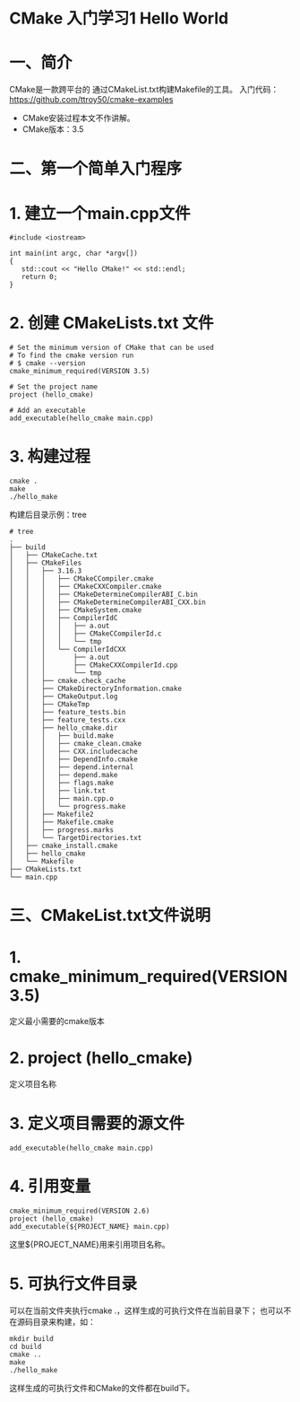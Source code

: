 # CMake 入门学习1 Hello World

# 一、简介

CMake是一款跨平台的 通过CMakeList.txt构建Makefile的工具。
入门代码：
https://github.com/ttroy50/cmake-examples

- CMake安装过程本文不作讲解。
- CMake版本：3.5

# 二、第一个简单入门程序

# 1. 建立一个main.cpp文件

```
#include <iostream>

int main(int argc, char *argv[])
{
   std::cout << "Hello CMake!" << std::endl;
   return 0;
}
```

# 2. 创建 CMakeLists.txt 文件

```
# Set the minimum version of CMake that can be used
# To find the cmake version run
# $ cmake --version
cmake_minimum_required(VERSION 3.5)

# Set the project name
project (hello_cmake)

# Add an executable
add_executable(hello_cmake main.cpp)
```

# 3. 构建过程

```
cmake .
make 
./hello_make
```

构建后目录示例：tree

```
# tree
.
├── build
│   ├── CMakeCache.txt
│   ├── CMakeFiles
│   │   ├── 3.16.3
│   │   │   ├── CMakeCCompiler.cmake
│   │   │   ├── CMakeCXXCompiler.cmake
│   │   │   ├── CMakeDetermineCompilerABI_C.bin
│   │   │   ├── CMakeDetermineCompilerABI_CXX.bin
│   │   │   ├── CMakeSystem.cmake
│   │   │   ├── CompilerIdC
│   │   │   │   ├── a.out
│   │   │   │   ├── CMakeCCompilerId.c
│   │   │   │   └── tmp
│   │   │   └── CompilerIdCXX
│   │   │       ├── a.out
│   │   │       ├── CMakeCXXCompilerId.cpp
│   │   │       └── tmp
│   │   ├── cmake.check_cache
│   │   ├── CMakeDirectoryInformation.cmake
│   │   ├── CMakeOutput.log
│   │   ├── CMakeTmp
│   │   ├── feature_tests.bin
│   │   ├── feature_tests.cxx
│   │   ├── hello_cmake.dir
│   │   │   ├── build.make
│   │   │   ├── cmake_clean.cmake
│   │   │   ├── CXX.includecache
│   │   │   ├── DependInfo.cmake
│   │   │   ├── depend.internal
│   │   │   ├── depend.make
│   │   │   ├── flags.make
│   │   │   ├── link.txt
│   │   │   ├── main.cpp.o
│   │   │   └── progress.make
│   │   ├── Makefile2
│   │   ├── Makefile.cmake
│   │   ├── progress.marks
│   │   └── TargetDirectories.txt
│   ├── cmake_install.cmake
│   ├── hello_cmake
│   └── Makefile
├── CMakeLists.txt
└── main.cpp
```

# 三、CMakeList.txt文件说明

# 1. cmake_minimum_required(VERSION 3.5)

定义最小需要的cmake版本

# 2. project (hello_cmake)

定义项目名称

# 3. 定义项目需要的源文件

```
add_executable(hello_cmake main.cpp)
```

# 4. 引用变量

```
cmake_minimum_required(VERSION 2.6)
project (hello_cmake)
add_executable(${PROJECT_NAME} main.cpp)
```

这里${PROJECT_NAME}用来引用项目名称。

# 5. 可执行文件目录

可以在当前文件夹执行cmake .，这样生成的可执行文件在当前目录下；
也可以不在源码目录来构建，如：

```
mkdir build
cd build
cmake ..
make
./hello_make
```

这样生成的可执行文件和CMake的文件都在build下。